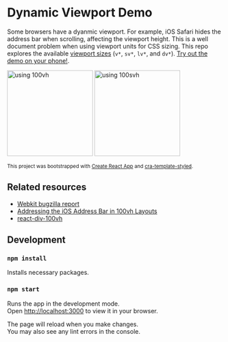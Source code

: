# Dynamic Viewport Demo

Some browsers have a dyanmic viewport. For example, iOS Safari hides the address bar when scrolling, affecting the viewport height. This is a well document problem when using viewport units for CSS sizing. This repo explores the available [viewport sizes](https://developer.mozilla.org/en-US/docs/Web/CSS/length#relative_length_units_based_on_viewport) (`v*`, `sv*`, `lv*`, and `dv*`). [Try out the demo on your phone!](https://jtaavola.github.io/dynamic-viewport-demo).

<p>
  <img src="https://user-images.githubusercontent.com/46852381/195477091-9757cd66-1d8c-4dd1-9cdb-5204f5ffebcf.jpeg" alt="using 100vh" width="200"/>
  <img src="https://user-images.githubusercontent.com/46852381/195477075-634d1fdc-e873-4a91-90a0-a19575cc086e.jpeg" alt="using 100svh" width="200"/>
</p>

<sub>This project was bootstrapped with [Create React App](https://github.com/facebook/create-react-app) and [cra-template-styled](https://github.com/jtaavola/cra-templates/tree/main/cra-template-styled).</sub>

## Related resources
- [Webkit bugzilla report](https://bugs.webkit.org/show_bug.cgi?id=141832)
- [Addressing the iOS Address Bar in 100vh Layouts](https://medium.com/@susiekim9/how-to-compensate-for-the-ios-viewport-unit-bug-46e78d54af0d)
- [react-div-100vh](https://github.com/mvasin/react-div-100vh)

## Development

### `npm install`

Installs necessary packages.

### `npm start`

Runs the app in the development mode.\
Open [http://localhost:3000](http://localhost:3000) to view it in your browser.

The page will reload when you make changes.\
You may also see any lint errors in the console.

